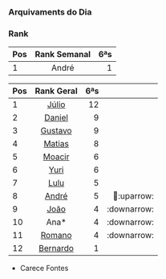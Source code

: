 ### Arquivaments do Dia

### Rank
|Pos| Rank Semanal |6ªs |  
|:--|:--------:    |---:| 
| 1 | André         | 1  |

|Pos| Rank Geral      |6ªs    |  |
|:--|:--------: |---:| ---:|
| 1 | [Júlio](https://www.linkedin.com/in/juliolpiva/)                              | 12 ||
| 2 | [Daniel](https://www.linkedin.com/in/mrdanielfsch/)                           | 9 ||
| 3 | [Gustavo](https://www.linkedin.com/in/gustavo-deitos-bernardini-370264145/)   | 9 ||
| 4 | [Matias](https://www.linkedin.com/in/deandreamatias/)                         | 8 ||
| 5 | [Moacir](https://www.linkedin.com/in/moacirosa/)                              | 6 ||
| 6 | [Yuri](https://www.linkedin.com/in/yuri-juppa-3285bb124/)                     | 6 ||
| 7 | [Lulu](https://www.linkedin.com/in/luis-felipe-90666758)                      | 5 ||
| 8 | [André](https://github.com/Milack27)                                          | 5 |:basketball::uparrow:| 
| 9| [João](https://www.linkedin.com/in/jo%C3%A3o-pedro-dos-reis-8923b0a9/)        | 4 |:downarrow:|
| 10 | Ana*                                                                          | 4 |:downarrow:|
| 11| [Romano](https://www.linkedin.com/in/romanosw/)                               | 4 |:downarrow:|  
| 12| [Bernardo](https://www.linkedin.com/in/bhpmurta/)                             | 1 |||
 * Carece Fontes

